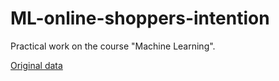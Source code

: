 # ML-online-shoppers-intention
Practical work on the course "Machine Learning".

[Original data](https://archive.ics.uci.edu/ml/datasets/Online+Shoppers+Purchasing+Intention+Dataset)
